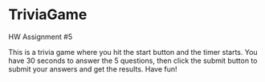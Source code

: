 # TriviaGame
HW Assignment #5

This is a trivia game where you hit the start button and the timer starts. 
You have 30 seconds to answer the 5 questions, then click the submit button to submit your answers and get the results.
Have fun!
